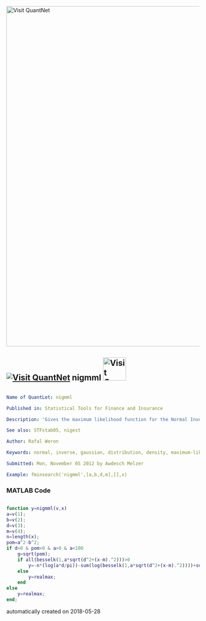 [<img src="https://github.com/QuantLet/Styleguide-and-FAQ/blob/master/pictures/banner.png" width="888" alt="Visit QuantNet">](http://quantlet.de/)

## [<img src="https://github.com/QuantLet/Styleguide-and-FAQ/blob/master/pictures/qloqo.png" alt="Visit QuantNet">](http://quantlet.de/) **nigmml** [<img src="https://github.com/QuantLet/Styleguide-and-FAQ/blob/master/pictures/QN2.png" width="60" alt="Visit QuantNet 2.0">](http://quantlet.de/)

```yaml

Name of QuantLet: nigmml 

Published in: Statistical Tools for Finance and Insurance

Description: 'Gives the maximum likelihood function for the Normal Inverse Gaussian (NIG) distribution to plugin into the command fminsearch.'

See also: STFstab05, nigest

Author: Rafal Weron

Keywords: normal, inverse, gaussian, distribution, density, maximum-likelihood, MLE, parameter

Submitted: Mon, November 05 2012 by Awdesch Melzer

Example: fminsearch('nigmml',[a,b,d,m],[],x)


```

### MATLAB Code
```matlab

function y=nigmml(v,x)
a=v(1);
b=v(2);
d=v(3);
m=v(4);
n=length(x);
pom=a^2-b^2;
if d>0 & pom>0 & a>0 & a<100
    g=sqrt(pom);
    if all(besselk(1,a*sqrt(d^2+(x-m).^2)))>0
        y=-n*(log(a*d/pi))-sum(log(besselk(1,a*sqrt(d^2+(x-m).^2))))+sum(log(sqrt(d^2+(x-m).^2)))-n*d*g-b*sum(x-m);
    else
        y=realmax;
    end
else
    y=realmax;
end;
```

automatically created on 2018-05-28